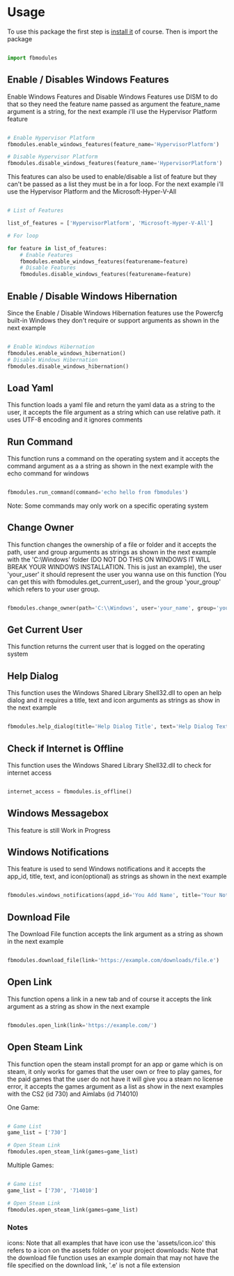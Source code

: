 # Usage

To use this package the first step is [install it](install.md) of course.
Then is import the package

```python

import fbmodules

```

## Enable / Disables Windows Features

Enable Windows Features and Disable Windows Features use DISM to do that so they need the feature name passed as argument
the feature_name argument is a string, for the next example i'll use the Hypervisor Platform feature

```python

# Enable Hypervisor Platform
fbmodules.enable_windows_features(feature_name='HypervisorPlatform')

# Disable Hypervisor Platform
fbmodules.disable_windows_features(feature_name='HypervisorPlatform')

```

This features can also be used to enable/disable a list of feature but they can't be passed as a list they must be in a for loop. For the next example i'll use the Hypervisor Platform and the Microsoft-Hyper-V-All

```python

# List of Features

list_of_features = ['HypervisorPlatform', 'Microsoft-Hyper-V-All']

# For loop

for feature in list_of_features:
    # Enable Features
    fbmodules.enable_windows_features(featurename=feature)
    # Disable Features
    fbmodules.disable_windows_features(featurename=feature)

```

## Enable / Disable Windows Hibernation

Since the Enable / Disable Windows Hibernation features use the Powercfg built-in Windows they don't require or support arguments as shown in the next example

```python

# Enable Windows Hibernation
fbmodules.enable_windows_hibernation()
# Disable Windows Hibernation
fbmodules.disable_windows_hibernation()

```

## Load Yaml

This function loads a yaml file and return the yaml data as a string to the user, it accepts the file argument as a string which can use relative path.
it uses UTF-8 encoding and it ignores comments

## Run Command

This function runs a command on the operating system and it accepts the command argument as a a string as shown in the next example with the echo command for windows

```python

fbmodules.run_command(command='echo hello from fbmodules')

```

Note: Some commands may only work on a specific operating system

## Change Owner

This function changes the ownership of a file or folder and it accepts the path, user and group arguments as strings as shown in the next example with the 'C:\Windows' folder (DO NOT DO THIS ON WINDOWS IT WILL BREAK YOUR WINDOWS INSTALLATION. This is just an example), the user 'your_user' it should represent the user you wanna use on this function (You can get this with fbmodules.get_current_user), and the group 'your_group' which refers to your user group.

```python

fbmodules.change_owner(path='C:\\Windows', user='your_name', group='your_group')

```

## Get Current User

This function returns the current user that is logged on the operating system

## Help Dialog

This function uses the Windows Shared Library Shell32.dll to open an help dialog and it requires a title, text and icon arguments as strings as show in the next example

```python

fbmodules.help_dialog(title='Help Dialog Title', text='Help Dialog Text', icon='assets/icon.ico')

```

## Check if Internet is Offline

This function uses the Windows Shared Library Shell32.dll to check for internet access

```python

internet_access = fbmodules.is_offline()

```

## Windows Messagebox

This feature is still Work in Progress

## Windows Notifications

This feature is used to send Windows notifications and it accepts the app_id, title, text, and icon(optional) as strings as shown in the next example

```python

fbmodules.windows_notifications(appd_id='You Add Name', title='Your Notification Title', text='Your Notification Text', icon='assets/icon.ico')

```

## Download File

The Download File function accepts the link argument as a string as shown in the next example

```python

fbmodules.download_file(link='https://example.com/downloads/file.e')

```

## Open Link

This function opens a link in a new tab and of course it accepts the link argument as a string as show in the next example

```python

fbmodules.open_link(link='https://example.com/')

```

## Open Steam Link

This function open the steam install prompt for an app or game which is on steam, it only works for games that the user own or free to play games, for the paid games that the user do not have it will give you a steam no license error, it accepts the games argument as a list as show in the next examples with the CS2 (id 730) and Aimlabs (id 714010)

One Game:

```python

# Game List
game_list = ['730']

# Open Steam Link
fbmodules.open_steam_link(games=game_list)

```

Multiple Games:

```python

# Game List
game_list = ['730', '714010']

# Open Steam Link
fbmodules.open_steam_link(games=game_list)

```

### Notes

icons: Note that all examples that have icon use the 'assets/icon.ico' this refers to a icon on the assets folder on your project
downloads: Note that the download file function uses an example domain that may not have the file specified on the download link, '.e' is not a file extension